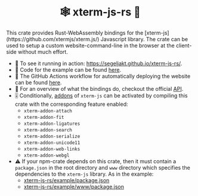 <h1 align="center">🕸 xterm-js-rs 🦀</h1>
This crate provides Rust-WebAssembly bindings for the [xterm-js](https://github.com/xtermjs/xterm.js/) Javascript library. The crate can be used to setup a custom website-command-line in the browser at the client-side without much effort.

* 🎥 To see it running in action: https://segeljakt.github.io/xterm-js-rs/.
* 📝 Code for the example can be found [here](https://github.com/segeljakt/xterm-js-rs/tree/master/example).
* 🚀 The GitHub Actions workflow for automatically deploying the website can be found [here](https://github.com/segeljakt/xterm-js-rs/blob/master/.github/workflows/gh-pages.yml).
* 🔬 For an overview of what the bindings do, checkout the official [API](https://github.com/xtermjs/xterm.js/blob/master/typings/xterm.d.ts).
* 🎚 Conditionally, [addons](https://github.com/xtermjs/xterm.js/tree/master/addons) of `xterm-js` can be activated by compiling this crate with the corresponding feature enabled:
  - `xterm-addon-attach`
  - `xterm-addon-fit`
  - `xterm-addon-ligatures`
  - `xterm-addon-search`
  - `xterm-addon-serialize`
  - `xterm-addon-unicode11`
  - `xterm-addon-web-links`
  - `xterm-addon-webgl`
* ⚠️ If your npm-crate depends on this crate, then it must contain a `package.json` in the root directory and `www` directory which specifies the dependencies to the `xterm-js` library. As in the example:
  - [xterm-js-rs/example/package.json](https://github.com/segeljakt/xterm-js-rs/blob/c5c1a2ab5ba605c83d517330b41a90f658b2c123/example/package.json#L3-L4)
  - [xterm-js-rs/example/www/package.json](https://github.com/segeljakt/xterm-js-rs/blob/c5c1a2ab5ba605c83d517330b41a90f658b2c123/example/www/package.json#L31-L32)
